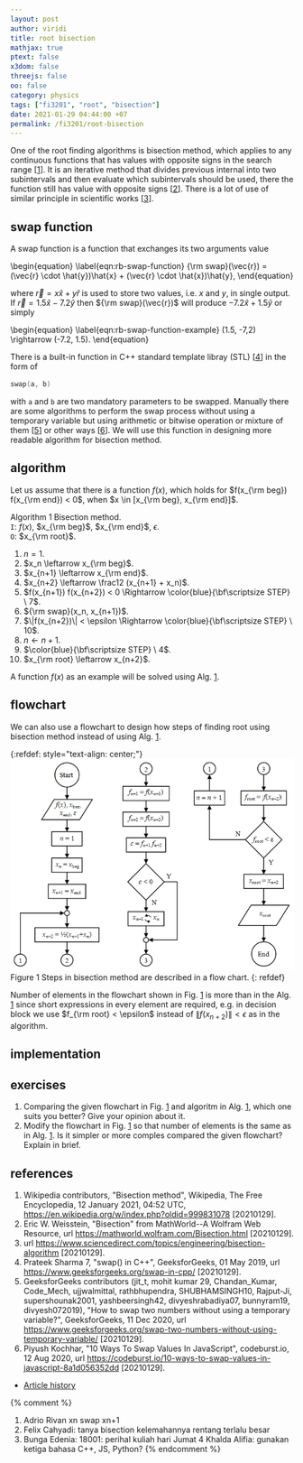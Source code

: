 ```yaml
---
layout: post
author: viridi
title: root bisection
mathjax: true
ptext: false
x3dom: false
threejs: false
oo: false
category: physics
tags: ["fi3201", "root", "bisection"]
date: 2021-01-29 04:44:00 +07
permalink: /fi3201/root-bisection
---
```

One of the root finding algorithms is bisection method, which applies to any continuous functions that has values with opposite signs in the search range [[1](#ref1)]. It is an iterative method that divides previous internal into two subintervals and then evaluate which subintervals should be used, there the function still has value with opposite signs [[2](#ref2)]. There is a lot of use of similar principle in scientific works [[3](#ref3)].


## swap function
A swap function is a function that exchanges its two arguments value

\begin{equation}
\label{eqn:rb-swap-function}
{\rm swap}(\vec{r}) = (\vec{r} \cdot \hat{y})\hat{x} + (\vec{r} \cdot \hat{x})\hat{y},
\end{equation}

where $\vec{r} = x\hat{x} + y\hat{r}$ is used to store two values, i.e. $x$ and $y$, in single output. If $\vec{r} = 1.5\hat{x} - 7.2\hat{y}$ then ${\rm swap}(\vec{r})$ will produce $-7.2\hat{x} + 1.5\hat{y}$ or simply

\begin{equation}
\label{eqn:rb-swap-function-example}
(1.5, -7,2) \rightarrow (-7.2, 1.5).
\end{equation}

There is a built-in function in C++ standard template libray (STL) [[4](#ref4)] in the form of

```c++
swap(a, b)
```

with `a` and `b` are two mandatory parameters to be swapped. Manually there are some algorithms to perform the swap process without using a temporary variable but using arithmetic or bitwise operation or mixture of them [[5](#ref5)] or other ways [[6](#ref6)]. We will use this function in designing more readable algorithm for bisection method.


## algorithm
Let us assume that there is a function $f(x)$, which holds for $f(x_{\rm beg}) f(x_{\rm end}) < 0$, when $x \in [x_{\rm beg}, x_{\rm end}]$.

Algorithm <a name="alg:rb-bisection-method-algorithm">1</a> Bisection method. \
`I`: $f(x)$, $x_{\rm beg}$, $x_{\rm end}$, $\epsilon$. \
`O`: $x_{\rm root}$.
1. $n = 1$.
2. $x_n \leftarrow x_{\rm beg}$.
3. $x_{n+1} \leftarrow x_{\rm end}$.
4. $x_{n+2} \leftarrow \frac12 (x_{n+1} + x_n)$.
5. $f(x_{n+1}) f(x_{n+2}) < 0 \Rightarrow \color{blue}{\bf\scriptsize STEP} \ 7$.
6. ${\rm swap}(x_n, x_{n+1})$.
7. $\|f(x_{n+2})\| < \epsilon \Rightarrow \color{blue}{\bf\scriptsize STEP} \ 10$.
8. $n \leftarrow n + 1$.
9. $\color{blue}{\bf\scriptsize STEP} \ 4$.
10. $x_{\rm root} \leftarrow x_{n+2}$.

A function $f(x)$ as an example will be solved using Alg. <a href="#alg:rs-bisection-method-algorithm">1</a>.


## flowchart
We can also use a flowchart to design how steps of finding root using bisection method instead of using Alg. <a href="#alg:rb-bisection-method-algorithm">1</a>.

{:refdef: style="text-align: center;"}
![..](/assets/img/math/root/root-bisection-flow-chart.png)
<br />
Figure <a name="fig:rb-bisection-method-flow-chart">1</a> Steps in bisection method are described in a flow chart. 
{: refdef}

Number of elements in the flowchart shown in Fig. <a href="#fig:rb-bisection-method-flow-chart">1</a> is more than in the Alg. <a href="#alg:rs-bisection-method-algorithm">1</a> since short expressions in every element are required, e.g. in decision block we use $f_{\rm root} < \epsilon$ instead of $\|f(x_{n+2})\| < \epsilon$ as in the algorithm.


## implementation


## exercises
1. Comparing the given flowchart in Fig. <a href="#fig:rb-bisection-method-flow-chart">1</a> and algoritm in Alg. <a href="#alg:rs-bisection-method-algorithm">1</a>, which one suits you better? Give your opinion about it.
2. Modify the flowchart in Fig. <a href="#fig:rb-bisection-method-flow-chart">1</a> so that number of elements is the same as in Alg. <a href="#alg:rs-bisection-method-algorithm">1</a>. Is it simpler or more comples compared the given flowchart? Explain in brief.


## references
1. <a name="ref1"></a>Wikipedia contributors, "Bisection method", Wikipedia, The Free Encyclopedia, 12 January 2021, 04:52 UTC, <https://en.wikipedia.org/w/index.php?oldid=999831078> [20210129].
2. <a name="ref2"></a>Eric W. Weisstein, "Bisection" from MathWorld--A Wolfram Web Resource, url <https://mathworld.wolfram.com/Bisection.html> [20210129].
3. <a name="ref3"></a>url <https://www.sciencedirect.com/topics/engineering/bisection-algorithm> [20210129].
4. <a name="ref4"></a>Prateek Sharma 7, "swap() in C++", GeeksforGeeks, 01 May 2019, url <https://www.geeksforgeeks.org/swap-in-cpp/> [20210129].
5. <a name="ref5"></a>GeeksforGeeks contributors (jit_t, mohit kumar 29, Chandan_Kumar, Code_Mech, ujjwalmittal, rathbhupendra, SHUBHAMSINGH10, Rajput-Ji, supershounak2001, yashbeersingh42, divyeshrabadiya07, bunnyram19, divyesh072019), "How to swap two numbers without using a temporary variable?", GeeksforGeeks, 11 Dec 2020, url <https://www.geeksforgeeks.org/swap-two-numbers-without-using-temporary-variable/> [20210129].
6. <a name="ref6"></a>Piyush Kochhar, "10 Ways To Swap Values In JavaScript", codeburst.io, 12 Aug 2020, url <https://codeburst.io/10-ways-to-swap-values-in-javascript-8a1d056352dd> [20210129].

+ [Article history](https://github.com/butiran/butiran.github.io/commits/master/_posts/fi3201/2021-01-29-root-bisection.md)

{% comment %}
1. Adrio Rivan xn swap xn+1
2. Felix Cahyadi: tanya bisection kelemahannya rentang terlalu besar
3. Bunga Edenia: 18001: perihal kuliah hari Jumat
4 Khalda Alifia: gunakan ketiga bahasa C++, JS, Python?
{% endcomment %}
